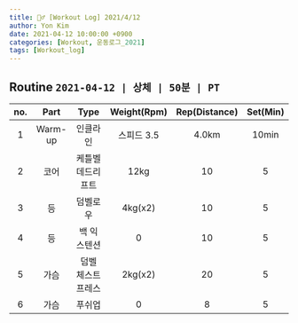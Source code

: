 ```yaml
---
title: 🏋️‍♂️ [Workout Log] 2021/4/12
author: Yon Kim
date: 2021-04-12 10:00:00 +0900
categories: [Workout, 운동로그_2021]
tags: [Workout_log]
---
```


## Routine `2021-04-12 | 상체 | 50분 | PT` ##

|no.|Part|Type|Weight(Rpm)|Rep(Distance)|Set(Min)|
|:---:|:---:|:---:|:---:|:---:|:---:|
|1|Warm-up|인클라인|스피드 3.5|4.0km|10min|
|2|코어|케틀벨 데드리프트|12kg|10|5|
|3|등|덤벨로우|4kg(x2)|10|5|
|4|등|백 익스텐션|0|10|5|
|5|가슴|덤벨 체스트 프레스|2kg(x2)|20|5|
|6|가슴|푸쉬업|0|8|5|
